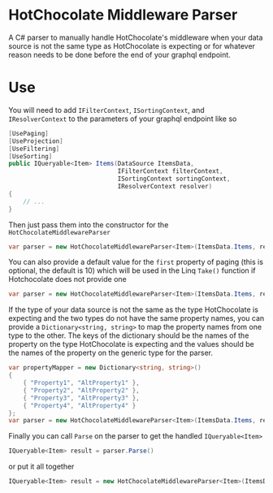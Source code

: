 # HotChocolate Middleware Parser
A C# parser to manually handle HotChocolate's middleware when your data source is not the same type as HotChocolate is expecting or for whatever reason needs to be done before the end of your graphql endpoint.

# Use
You will need to add `IFilterContext`, `ISortingContext`, and `IResolverContext` to the parameters of your graphql endpoint like so
```csharp
[UsePaging]
[UseProjection]
[UseFiltering]
[UseSorting]
public IQueryable<Item> Items(DataSource ItemsData,
                              IFilterContext filterContext,
                              ISortingContext sortingContext,
                              IResolverContext resolver)
{
    // ...
}
```
Then just pass them into the constructor for the `HotChocolateMiddlewareParser`
```csharp
var parser = new HotChocolateMiddlewareParser<Item>(ItemsData.Items, resolver, filterContext, sortingContext);
```
You can also provide a default value for the `first` property of paging (this is optional, the default is 10) which will be used in the Linq `Take()` function if Hotchocolate does not provide one
```csharp
var parser = new HotChocolateMiddlewareParser<Item>(ItemsData.Items, resolver, filterContext, sortingContext, 25);
```
If the type of your data source is not the same as the type HotChocolate is expecting and the two types do not have the same property names, you can provide a `Dictionary<string, string>` to map the property names from one type to the other. The keys of the dictionary should be the names of the property on the type HotChocolate is expecting and the values should be the names of the property on the generic type for the parser.
```csharp
var propertyMapper = new Dictionary<string, string>()
{
    { "Property1", "AltProperty1" },
    { "Property2", "AltProperty2" },
    { "Property3", "AltProperty3" },
    { "Property4", "AltProperty4" }
};
var parser = new HotChocolateMiddlewareParser<Item>(ItemsData.Items, resolver, filterContext, sortingContext, 25, propertyMapper);
```
Finally you can call `Parse` on the parser to get the handled `IQueryable<Item>`
```csharp
IQueryable<Item> result = parser.Parse()
```
or put it all together
```csharp
IQueryable<Item> result = new HotChocolateMiddlewareParser<Item>(ItemsData.Items, resolver, filterContext, sortingContext, 25, propertyMapper).Parse();
```
